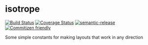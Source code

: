 # isotrope

[![Build Status](https://travis-ci.org/jcoreio/isotrope.svg?branch=master)](https://travis-ci.org/jcoreio/isotrope)
[![Coverage Status](https://coveralls.io/repos/github/jcoreio/isotrope/badge.svg?branch=master)](https://coveralls.io/github/jcoreio/isotrope?branch=master)
[![semantic-release](https://img.shields.io/badge/%20%20%F0%9F%93%A6%F0%9F%9A%80-semantic--release-e10079.svg)](https://github.com/semantic-release/semantic-release)
[![Commitizen friendly](https://img.shields.io/badge/commitizen-friendly-brightgreen.svg)](http://commitizen.github.io/cz-cli/)

Some simple constants for making layouts that work in any direction

